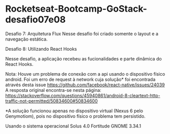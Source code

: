 # Rocketseat-Bootcamp-GoStack-desafio07e08

Desafio 7: Arquitetura Flux
Nesse desafio foi criado somente o layout e a navegação estática.

Desafio 8: Utilizando React Hooks

Nesse desafio, a aplicação recebeu as fucionalidades e parte dinâmica do React Hooks.
 

Nota: Houve um problema de conexão com a api usando o dispositivo físico android. 
      Foi um erro de request à network cuja solução* foi encontrada através desta issue https://github.com/facebook/react-native/issues/24039 
      A resposta original encontra-se nesta página: https://stackoverflow.com/questions/45940861/android-8-cleartext-http-traffic-not-permitted/50834600#50834600

*A solução funcionou apenas no dispositivo virtual (Nexus 6 pelo Genymotiom), pois no dispositivo físico o problema tem persistido.

Usando o sistema operacional Solus 4.0 Fortitude
GNOME 3.34.1
